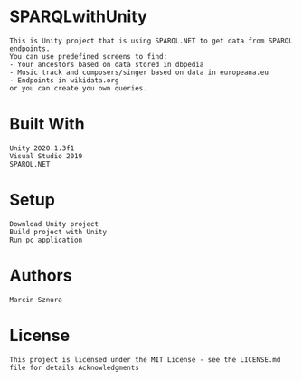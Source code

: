 # SPARQLwithUnity

    This is Unity project that is using SPARQL.NET to get data from SPARQL endpoints. 
    You can use predefined screens to find:
    - Your ancestors based on data stored in dbpedia
    - Music track and composers/singer based on data in europeana.eu
    - Endpoints in wikidata.org
    or you can create you own queries.

# Built With

    Unity 2020.1.3f1
    Visual Studio 2019
    SPARQL.NET
    
# Setup
    
    Download Unity project
    Build project with Unity
    Run pc application
    
# Authors

    Marcin Sznura

# License

    This project is licensed under the MIT License - see the LICENSE.md file for details Acknowledgments
